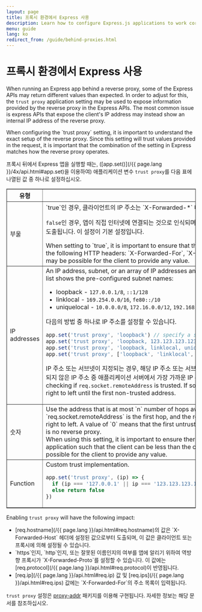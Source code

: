 ```yaml
---
layout: page
title: 프록시 환경에서 Express 사용
description: Learn how to configure Express.js applications to work correctly behind reverse proxies, including using the trust proxy setting to handle client IP addresses.
menu: guide
lang: ko
redirect_from: /guide/behind-proxies.html
---
```


# 프록시 환경에서 Express 사용

When running an Express app behind a reverse proxy, some of the Express APIs may return different values than expected. In order to adjust for this, the `trust proxy` application setting may be used to expose information provided by the reverse proxy in the Express APIs. The most common issue is express APIs that expose the client's IP address may instead show an internal IP address of the reverse proxy.

<div class="doc-box doc-info" markdown="1">
When configuring the `trust proxy` setting, it is important to understand the exact setup of the reverse proxy. Since this setting will trust values provided in the request, it is important that the combination of the setting in Express matches how the reverse proxy operates.
</div>

프록시 뒤에서 Express 앱을 실행할 때는, ([app.set()](/{{ page.lang }}/4x/api.html#app.set)을 이용하여) 애플리케이션 변수 `trust proxy`를 다음 표에 나열된 값 중 하나로 설정하십시오.

<table class="doctable" border="1" markdown="1">
  <thead><tr><th>유형</th><th>값</th></tr></thead>
  <tbody>
    <tr>
      <td>부울</td>
<td markdown="1">
`true`인 경우, 클라이언트의 IP 주소는 `X-Forwarded-*` 내의 가장 왼쪽 입력 항목인 것으로 인식됩니다.

`false`인 경우, 앱이 직접 인터넷에 연결되는 것으로 인식되며 클라이언트의 IP 주소는 `req.connection.remoteAddress`로부터 도출됩니다. 이 설정이 기본 설정입니다.

<div class="doc-box doc-warn" markdown="1">
When setting to `true`, it is important to ensure that the last reverse proxy trusted is removing/overwriting all of the following HTTP headers: `X-Forwarded-For`, `X-Forwarded-Host`, and `X-Forwarded-Proto`, otherwise it may be possible for the client to provide any value.
</div>
</td>
    </tr>
    <tr>
      <td>IP addresses</td>
<td markdown="1">
An IP address, subnet, or an array of IP addresses and subnets to trust as being a reverse proxy. The following list shows the pre-configured subnet names:

- loopback - `127.0.0.1/8`, `::1/128`
- linklocal - `169.254.0.0/16`, `fe80::/10`
- uniquelocal - `10.0.0.0/8`, `172.16.0.0/12`, `192.168.0.0/16`, `fc00::/7`

다음의 방법 중 하나로 IP 주소를 설정할 수 있습니다.

```js
app.set('trust proxy', 'loopback') // specify a single subnet
app.set('trust proxy', 'loopback, 123.123.123.123') // specify a subnet and an address
app.set('trust proxy', 'loopback, linklocal, uniquelocal') // specify multiple subnets as CSV
app.set('trust proxy', ['loopback', 'linklocal', 'uniquelocal']) // specify multiple subnets as an array
```

IP 주소 또는 서브넷이 지정되는 경우, 해당 IP 주소 또는 서브넷은 주소 결정 프로세스에서 제외되며, 신뢰할 수 있는 것으로 지정되지 않은 IP 주소 중 애플리케이션 서버에서 가장 가까운 IP 주소가 클라이언트의 IP 주소로 결정됩니다. This works by checking if `req.socket.remoteAddress` is trusted. If so, then each address in `X-Forwarded-For` is checked from right to left until the first non-trusted address.

</td>
    </tr>
    <tr>
      <td>숫자</td>
<td markdown="1">
Use the address that is at most `n` number of hops away from the Express application. `req.socket.remoteAddress` is the first hop, and the rest are looked for in the `X-Forwarded-For` header from right to left. A value of `0` means that the first untrusted address would be `req.socket.remoteAddress`, i.e. there is no reverse proxy.

<div class="doc-box doc-warn" markdown="1">
When using this setting, it is important to ensure there are not multiple, different-length paths to the Express application such that the client can be less than the configured number of hops away, otherwise it may be possible for the client to provide any value.
</div>
</td>
    </tr>
    <tr>
      <td>Function</td>
<td markdown="1">
Custom trust implementation.

```js
app.set('trust proxy', (ip) => {
  if (ip === '127.0.0.1' || ip === '123.123.123.123') return true // trusted IPs
  else return false
})
```

</td>
    </tr>
  </tbody>
</table>

Enabling `trust proxy` will have the following impact:

<ul>
  <li markdown="1">[req.hostname](/{{ page.lang }}/api.html#req.hostname)의 값은 `X-Forwarded-Host` 헤더에 설정된 값으로부터 도출되며, 이 값은 클라이언트 또는 프록시에 의해 설정될 수 있습니다.
  </li>
  <li markdown="1">`https`인지, `http`인지, 또는 잘못된 이름인지의 여부를 앱에 알리기 위하여 역방향 프록시가 `X-Forwarded-Proto`를 설정할 수 있습니다. 이 값에는 [req.protocol](/{{ page.lang }}/api.html#req.protocol)이 반영됩니다.
  </li>
  <li markdown="1">[req.ip](/{{ page.lang }}/api.html#req.ip) 값 및 [req.ips](/{{ page.lang }}/api.html#req.ips) 값에는 `X-Forwarded-For`의 주소 목록이 입력됩니다.
  </li>
</ul>

`trust proxy` 설정은 [proxy-addr](https://www.npmjs.com/package/proxy-addr) 패키지를 이용해 구현됩니다. 자세한 정보는 해당 문서를 참조하십시오.

